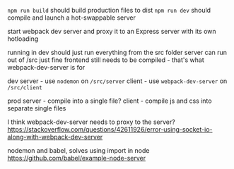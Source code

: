`npm run build` should build production files to dist
`npm run dev` should compile and launch a hot-swappable server

start webpack dev server and proxy it to an Express server with its own hotloading

running in dev should just run everything from the src folder
    server can run out of /src just fine
    frontend still needs to be compiled - that's what webpack-dev-server is for

dev
    server - use `nodemon` on `/src/server`
    client - use `webpack-dev-server` on `/src/client` 

prod
    server - compile into a single file?
    client - compile js and css into separate single files

I think webpack-dev-server needs to proxy to the server?
https://stackoverflow.com/questions/42611926/error-using-socket-io-along-with-webpack-dev-server

nodemon and babel, solves using import in node
https://github.com/babel/example-node-server
